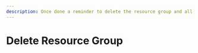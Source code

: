 ```yaml
---
description: Once done a reminder to delete the resource group and all resources
---
```


# Delete Resource Group

